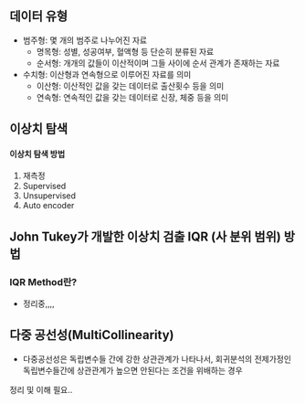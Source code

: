 ## 데이터 유형

- 범주형: 몇 개의 범주로 나누어진 자료
  - 명목형: 성별, 성공여부, 혈액형 등 단순히 분류된 자료
  - 순서형: 개개의 값들이 이산적이며 그들 사이에 순서 관계가 존재하는 자료
- 수치형: 이산형과 연속형으로 이루어진 자료를 의미
  - 이산형: 이산적인 값을 갖는 데이터로 출산횟수 등을 의미
  - 연속형: 연속적인 값을 갖는 데이터로 신장, 체중 등을 의미



## 이상치 탐색

#### 이상치 탐색 방법

1) 재측정
2) Supervised
3) Unsupervised
4) Auto encoder





## John Tukey가 개발한 이상치 검출 IQR (사 분위 범위) 방법

### IQR Method란?

- 정리중,,,,





## 다중 공선성(MultiCollinearity)

- 다중공선성은 독립변수들 간에 강한 상관관계가 나타나서, 회귀분석의 전제가정인 독립변수들간에 상관관계가 높으면 안된다는 조건을 위배하는 경우

정리 및 이해 필요..











